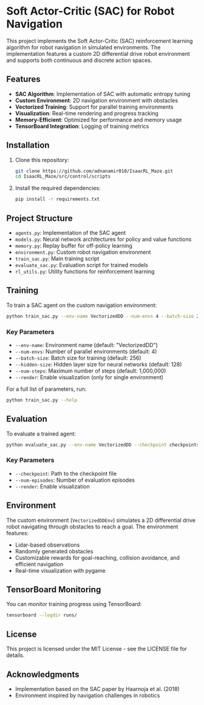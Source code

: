 # Soft Actor-Critic (SAC) for Robot Navigation

This project implements the Soft Actor-Critic (SAC) reinforcement learning algorithm for robot navigation in simulated environments. The implementation features a custom 2D differential drive robot environment and supports both continuous and discrete action spaces.

## Features

- **SAC Algorithm**: Implementation of SAC with automatic entropy tuning
- **Custom Environment**: 2D navigation environment with obstacles
- **Vectorized Training**: Support for parallel training environments
- **Visualization**: Real-time rendering and progress tracking
- **Memory-Efficient**: Optimized for performance and memory usage
- **TensorBoard Integration**: Logging of training metrics

## Installation

1. Clone this repository:
   ```bash
   git clone https://github.com/adnanamir010/IsaacRL_Maze.git
   cd IsaacRL_Maze/src/control/scripts
   ```

2. Install the required dependencies:
   ```bash
   pip install -r requirements.txt
   ```

## Project Structure

- `agents.py`: Implementation of the SAC agent
- `models.py`: Neural network architectures for policy and value functions
- `memory.py`: Replay buffer for off-policy learning
- `environment.py`: Custom robot navigation environment
- `train_sac.py`: Main training script
- `evaluate_sac.py`: Evaluation script for trained models
- `rl_utils.py`: Utility functions for reinforcement learning

## Training

To train a SAC agent on the custom navigation environment:

```bash
python train_sac.py --env-name VectorizedDD --num-envs 4 --batch-size 256 --hidden-size 128
```

### Key Parameters

- `--env-name`: Environment name (default: "VectorizedDD")
- `--num-envs`: Number of parallel environments (default: 4)
- `--batch-size`: Batch size for training (default: 256)
- `--hidden-size`: Hidden layer size for neural networks (default: 128)
- `--num-steps`: Maximum number of steps (default: 1,000,000)
- `--render`: Enable visualization (only for single environment)

For a full list of parameters, run:
```bash
python train_sac.py --help
```

## Evaluation

To evaluate a trained agent:

```bash
python evaluate_sac.py --env-name VectorizedDD --checkpoint checkpoints/sac_checkpoint_VectorizedDD_final_1000 --num-episodes 10 --render
```

### Key Parameters

- `--checkpoint`: Path to the checkpoint file
- `--num-episodes`: Number of evaluation episodes
- `--render`: Enable visualization

## Environment

The custom environment (`VectorizedDDEnv`) simulates a 2D differential drive robot navigating through obstacles to reach a goal. The environment features:

- Lidar-based observations
- Randomly generated obstacles
- Customizable rewards for goal-reaching, collision avoidance, and efficient navigation
- Real-time visualization with pygame

## TensorBoard Monitoring

You can monitor training progress using TensorBoard:

```bash
tensorboard --logdir runs/
```

## License

This project is licensed under the MIT License - see the LICENSE file for details.

## Acknowledgments

- Implementation based on the SAC paper by Haarnoja et al. (2018)
- Environment inspired by navigation challenges in robotics